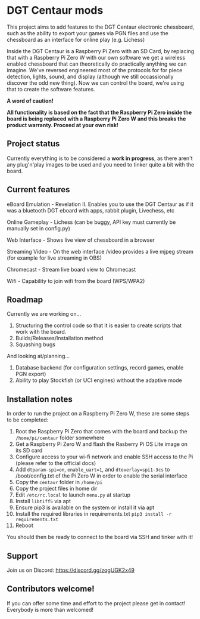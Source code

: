 # DGT Centaur mods

This project aims to add features to the DGT Centaur electronic chessboard, such as the ability to export your games via PGN files and use the chessboard as an interface for online play (e.g. Lichess)

Inside the DGT Centaur is a Raspberry Pi Zero with an SD Card, by replacing that with a Raspberry Pi Zero W with our own software we get a wireless enabled chessboard that can theoretically do practically anything we can imagine. We've reversed engineered most of the protocols for for piece detection, lights, sound, and display (although we still occassionally discover the odd new thing). Now we can control the board, we're using that to create the software features.

**A word of caution!**

**All functionality is based on the fact that the Raspberry Pi Zero inside the board is being replaced with a Raspberry Pi Zero W and this breaks the product warranty. Proceed at your own risk!**

## Project status

Currently everything is to be considered a **work in progress**, as there aren't any plug'n'play images to be used and you need to tinker quite a bit with the board.

## Current features

eBoard Emulation - Revelation II. Enables you to use the DGT Centaur as if it was a bluetooth DGT eboard with apps, rabbit plugin, Livechess, etc

Online Gameplay - Lichess (can be buggy, API key must currently be manually set in config.py)

Web Interface - Shows live view of chessboard in a browser

Streaming Video - On the web interface /video provides a live mjpeg stream (for example for live streaming in OBS)

Chromecast - Stream live board view to Chromecast

Wifi - Capability to join wifi from the board (WPS/WPA2)

## Roadmap

Currently we are working on...
1. Structuring the control code so that it is easier to create scripts that work with the board.
2. Builds/Releases/Installation method
3. Squashing bugs

And looking at/planning...
1. Database backend (for configuration settings, record games, enable PGN export)
2. Ability to play Stockfish (or UCI engines) without the adaptive mode

## Installation notes

In order to run the project on a Raspberry Pi Zero W, these are some steps to be completed:

1. Root the Raspberry Pi Zero that comes with the board and backup the `/home/pi/centaur` folder somewhere
2. Get a Raspberry Pi Zero W and flash the Rasberry Pi OS Lite image on its SD card
3. Configure access to your wi-fi network and enable SSH access to the Pi (please refer to the official docs)
4. Add `dtparam-spi=on`, `enable_uart=1`, and `dtoverlay=spi1-3cs` to /boot/config.txt of the Pi Zero W in order to enable the serial interface
5. Copy the `centaur` folder in `/home/pi`
6. Copy the project files in home dir
7. Edit `/etc/rc.local` to launch `menu.py` at startup
8. Install `libtiff5` via apt
9. Ensure pip3 is available on the system or install it via apt
10. Install the required libraries in requirements.txt `pip3 install -r requirements.txt`
11. Reboot

You should then be ready to connect to the board via SSH and tinker with it!

## Support

Join us on Discord: https://discord.gg/zqgUGK2x49

## Contributors welcome!

If you can offer some time and effort to the project please get in contact! Everybody is more than welcomed!
